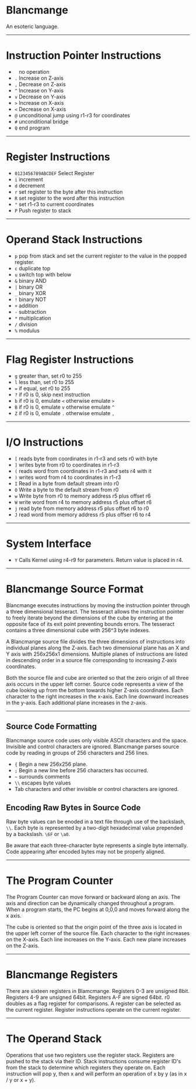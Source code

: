 Blancmange
===

An esoteric language.

---

# Instruction Pointer Instructions

* ` `	no operation
* `.`	Increase on Z-axis
* `,`	Decrease on Z-axis
* `^`	Increase on Y-axis
* `v`	Decrease on Y-axis
* `>`	Increase on X-axis
* `<`	Decrease on X-axis
* `@`	unconditional jump using r1-r3 for coordinates
* `#`	unconditional bridge
* `Q`	end program

---

# Register Instructions

* `0123456789ABCDEF` Select Register
* `i`	increment
* `d`	decrement
* `r`	set register to the byte after this instruction
* `R`	set register to the word after this instruction
* `"`	set r1-r3 to current coordinates
* `P`	Push register to stack

---

# Operand Stack Instructions

* `p`	pop from stack and set the current register to the value in the popped register.
* `c`	duplicate top
* `u`	switch top with below
* `&`	binary AND
* `|`	binary OR
* `_`	binary XOR
* `!`	binary NOT
* `+`	addition
* `-`	subtraction
* `*`	multiplication
* `/`	division
* `%`	modulus

---

# Flag Register Instructions

* `g`	greater than, set r0 to 255
* `l`	less than, set r0 to 255
* `=`	if equal, set r0 to 255
* `?`	if r0 is 0, skip next instruction
* `b`	if r0 is 0, emulate `<` otherwise emulate `>`
* `B`	if r0 is 0, emulate `v` otherwise emulate `^`
* `Z`	if r0 is 0, emulate `.` otherwise emulate `,`

---

# I/O Instructions

* `[`	reads byte from coordinates in r1-r3 and sets r0 with byte
* `]`	writes byte from r0 to coordinates in r1-r3
* `(`	reads word from coordinates in r1-r3 and sets r4 with it
* `)`	writes word from r4 to coordinates in r1-r3
* `I`	Read in a byte from default stream into r0
* `O`	Write a byte to the default stream from r0
* `w`	Write byte from r0 to memory address r5 plus offset r6
* `W`	write word from r4 to memory address r5 plus offset r6
* `j`	read byte from memory address r5 plus offset r6 to r0
* `J`	read word from memory address r5 plus offser r6 to r4

---

# System Interface

* `Y`	Calls Kernel using r4-r9 for parameters. Return value is placed in r4.

---

# Blancmange Source Format

Blancmange executes instructions by moving the instruction pointer through a three dimensional tesseract.
The tesseract allows the instruction pointer to freely iterate beyond the dimensions of the cube by entering at the opposite face of its exit point preventing bounds errors.
The tesseract contains a three dimensional cube with 256^3 byte indexes.

A Blancmange source file divides the three dimensions of instructions into individual planes along the Z-axis.
Each two dimensional plane has an X and Y axis with 256x256x1 dimensions.
Multiple planes of instructions are listed in descending order in a source file corresponding to increasing Z-axis coordinates.

Both the source file and cube are oriented so that the zero origin of all three axis occurs in the upper left corner.
Source code represents a view of the cube looking up from the bottom towards higher Z-axis coordinates.
Each character to the right increases in the x-axis.
Each line downward increases in the y-axis.
Each additional plane increases in the z-axis.

---

## Source Code Formatting

Blancmange source code uses only visible ASCII characters and the space.
Invisible and control characters are ignored.
Blancmange parses source code by reading in groups of 256 characters and 256 lines.

* `{`	Begin a new 256x256 plane.
* `;`	Begin a new line before 256 characters has occurred.
* `~`	surrounds comments
* `\\`	escapes byte values
* Tab characters and other invisible or control characters are ignored.

## Encoding Raw Bytes in Source Code

Raw byte values can be enoded in a text file through use of the backslash, `\\`.
Each byte is represented by a two-digit hexadecimal value prepended by a backslash.
`\6F` or `\a0`.

Be aware that each three-character byte represents a single byte internally.
Code appearing after encoded bytes may not be properly aligned.

---

# The Program Counter

The Program Counter can move forward or backward along an axis.
The axis and direction can be dynamically changed throughout a program.
When a program starts, the PC begins at 0,0,0 and moves forward along the x axis.

The cube is oriented so that the origin point of the three axis is located in the upper left corner of the source file.
Each character to the right increases on the X-axis.
Each line increases on the Y-axis.
Each new plane increases on the Z-axis.

---

# Blancmange Registers

There are sixteen registers in Blamcmange.
Registers 0-3 are unsigned 8bit.
Registers 4-9 are unsigned 64bit.
Registers A-F are signed 64bit.
r0 doubles as a flag register for comparisons.
A register can be selected as the current register.
Register instructions operate on the current register.

---

# The Operand Stack

Operations that use two registers use the register stack.
Registers are pushed to the stack via their ID.
Stack instructions consume register ID's from the stack to determine which registers they operate on.
Each instruction will pop y, then x and will perform an operation of x by y (as in x / y or x + y).

#
